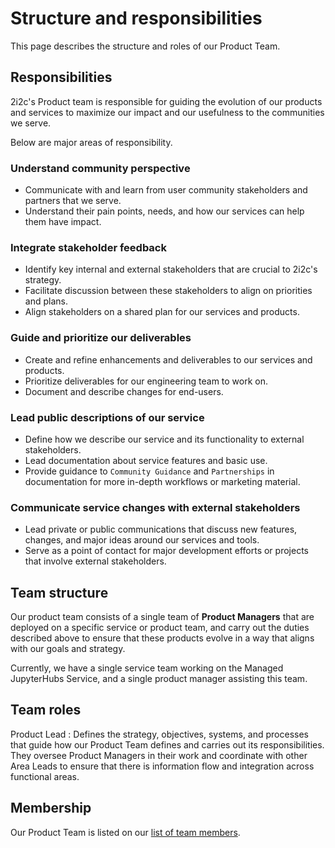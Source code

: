 # Structure and responsibilities

This page describes the structure and roles of our Product Team.

## Responsibilities

2i2c's Product team is responsible for guiding the evolution of our products and services to maximize our impact and our usefulness to the communities we serve.

Below are major areas of responsibility.

### Understand community perspective

- Communicate with and learn from user community stakeholders and partners that we serve.
- Understand their pain points, needs, and how our services can help them have impact.

### Integrate stakeholder feedback

- Identify key internal and external stakeholders that are crucial to 2i2c's strategy.
- Facilitate discussion between these stakeholders to align on priorities and plans.
- Align stakeholders on a shared plan for our services and products.

### Guide and prioritize our deliverables

- Create and refine enhancements and deliverables to our services and products.
- Prioritize deliverables for our engineering team to work on.
- Document and describe changes for end-users.

### Lead public descriptions of our service

- Define how we describe our service and its functionality to external stakeholders.
- Lead documentation about service features and basic use.
- Provide guidance to `Community Guidance` and `Partnerships` in documentation for more in-depth workflows or marketing material.

### Communicate service changes with external stakeholders

- Lead private or public communications that discuss new features, changes, and major ideas around our services and tools.
- Serve as a point of contact for major development efforts or projects that involve external stakeholders.

## Team structure

Our product team consists of a single team of **Product Managers** that are deployed on a specific service or product team, and carry out the duties described above to ensure that these products evolve in a way that aligns with our goals and strategy.

Currently, we have a single service team working on the Managed JupyterHubs Service, and a single product manager assisting this team.

## Team roles

Product Lead
: Defines the strategy, objectives, systems, and processes that guide how our Product Team defines and carries out its responsibilities. They oversee Product Managers in their work and coordinate with other Area Leads to ensure that there is information flow and integration across functional areas.

## Membership

Our Product Team is listed on our [list of team members](../reference/team.md).
